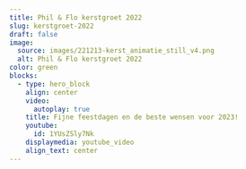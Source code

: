 ```yaml
---
title: Phil & Flo kerstgroet 2022
slug: kerstgroet-2022
draft: false
image:
  source: images/221213-kerst_animatie_still_v4.png
  alt: Phil & Flo kerstgroet 2022
color: green
blocks:
  - type: hero_block
    align: center
    video:
      autoplay: true
    title: Fijne feestdagen en de beste wensen voor 2023!
    youtube:
      id: 1YUsZSly7Nk
    displaymedia: youtube_video
    align_text: center
---
```

